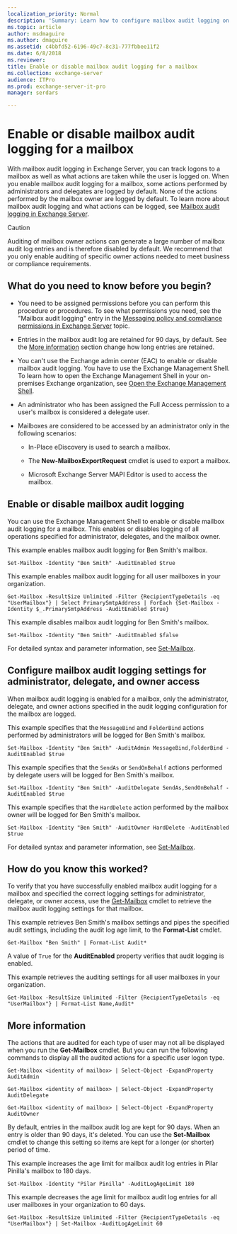 ```yaml
---
localization_priority: Normal
description: 'Summary: Learn how to configure mailbox audit logging on mailboxes in Exchange Server 2016 and Exchange Server 2019.'
ms.topic: article
author: msdmaguire
ms.author: dmaguire
ms.assetid: c4bbfd52-6196-49c7-8c31-777fbbee11f2
ms.date: 6/8/2018
ms.reviewer:
title: Enable or disable mailbox audit logging for a mailbox
ms.collection: exchange-server
audience: ITPro
ms.prod: exchange-server-it-pro
manager: serdars

---
```


# Enable or disable mailbox audit logging for a mailbox

With mailbox audit logging in Exchange Server, you can track logons to a mailbox as well as what actions are taken while the user is logged on. When you enable mailbox audit logging for a mailbox, some actions performed by administrators and delegates are logged by default. None of the actions performed by the mailbox owner are logged by default. To learn more about mailbox audit logging and what actions can be logged, see [Mailbox audit logging in Exchange Server](mailbox-audit-logging.md).

> [!CAUTION]
> Auditing of mailbox owner actions can generate a large number of mailbox audit log entries and is therefore disabled by default. We recommend that you only enable auditing of specific owner actions needed to meet business or compliance requirements.

## What do you need to know before you begin?

- You need to be assigned permissions before you can perform this procedure or procedures. To see what permissions you need, see the "Mailbox audit logging" entry in the [Messaging policy and compliance permissions in Exchange Server](../../permissions/feature-permissions/policy-and-compliance-permissions.md) topic.

- Entries in the mailbox audit log are retained for 90 days, by default. See the [More information](#more-information) section change how long entries are retained.

- You can't use the Exchange admin center (EAC) to enable or disable mailbox audit logging. You have to use the Exchange Management Shell. To learn how to open the Exchange Management Shell in your on-premises Exchange organization, see [Open the Exchange Management Shell](https://docs.microsoft.com/powershell/exchange/exchange-server/open-the-exchange-management-shell).

- An administrator who has been assigned the Full Access permission to a user's mailbox is considered a delegate user.

- Mailboxes are considered to be accessed by an administrator only in the following scenarios:

  - In-Place eDiscovery is used to search a mailbox.

  - The **New-MailboxExportRequest** cmdlet is used to export a mailbox.

  - Microsoft Exchange Server MAPI Editor is used to access the mailbox.

## Enable or disable mailbox audit logging

You can use the Exchange Management Shell to enable or disable mailbox audit logging for a mailbox. This enables or disables logging of all operations specified for administrator, delegates, and the mailbox owner.

This example enables mailbox audit logging for Ben Smith's mailbox.

```
Set-Mailbox -Identity "Ben Smith" -AuditEnabled $true
```

This example enables mailbox audit logging for all user mailboxes in your organization.

```
Get-Mailbox -ResultSize Unlimited -Filter {RecipientTypeDetails -eq "UserMailbox"} | Select PrimarySmtpAddress | ForEach {Set-Mailbox -Identity $_.PrimarySmtpAddress -AuditEnabled $true}
```

This example disables mailbox audit logging for Ben Smith's mailbox.

```
Set-Mailbox -Identity "Ben Smith" -AuditEnabled $false
```

For detailed syntax and parameter information, see [Set-Mailbox](https://technet.microsoft.com/library/a0d413b9-d949-4df6-ba96-ac0906dedae2.aspx).

## Configure mailbox audit logging settings for administrator, delegate, and owner access

When mailbox audit logging is enabled for a mailbox, only the administrator, delegate, and owner actions specified in the audit logging configuration for the mailbox are logged.

This example specifies that the `MessageBind` and `FolderBind` actions performed by administrators will be logged for Ben Smith's mailbox.

```
Set-Mailbox -Identity "Ben Smith" -AuditAdmin MessageBind,FolderBind -AuditEnabled $true
```

This example specifies that the `SendAs` or `SendOnBehalf` actions performed by delegate users will be logged for Ben Smith's mailbox.

```
Set-Mailbox -Identity "Ben Smith" -AuditDelegate SendAs,SendOnBehalf -AuditEnabled $true
```

This example specifies that the `HardDelete` action performed by the mailbox owner will be logged for Ben Smith's mailbox.

```
Set-Mailbox -Identity "Ben Smith" -AuditOwner HardDelete -AuditEnabled $true
```

For detailed syntax and parameter information, see [Set-Mailbox](https://technet.microsoft.com/library/a0d413b9-d949-4df6-ba96-ac0906dedae2.aspx).

## How do you know this worked?

To verify that you have successfully enabled mailbox audit logging for a mailbox and specified the correct logging settings for administrator, delegate, or owner access, use the [Get-Mailbox](https://technet.microsoft.com/library/8a5a6eb9-4a75-47f9-ae3b-a3ba251cf9a8.aspx) cmdlet to retrieve the mailbox audit logging settings for that mailbox.

This example retrieves Ben Smith's mailbox settings and pipes the specified audit settings, including the audit log age limit, to the **Format-List** cmdlet.

```
Get-Mailbox "Ben Smith" | Format-List Audit*
```

A value of `True` for the **AuditEnabled** property verifies that audit logging is enabled.

This example retrieves the auditing settings for all user mailboxes in your organization.

```
Get-Mailbox -ResultSize Unlimited -Filter {RecipientTypeDetails -eq "UserMailbox"} | Format-List Name,Audit*
```

## More information

The actions that are audited for each type of user may not all be displayed when you run the **Get-Mailbox** cmdlet. But you can run the following commands to display all the audited actions for a specific user logon type.

```
Get-Mailbox <identity of mailbox> | Select-Object -ExpandProperty AuditAdmin
```

```
Get-Mailbox <identity of mailbox> | Select-Object -ExpandProperty AuditDelegate
```

```
Get-Mailbox <identity of mailbox> | Select-Object -ExpandProperty AuditOwner
```

By default, entries in the mailbox audit log are kept for 90 days. When an entry is older than 90 days, it's deleted. You can use the **Set-Mailbox** cmdlet to change this setting so items are kept for a longer (or shorter) period of time.

This example increases the age limit for mailbox audit log entries in Pilar Pinilla's mailbox to 180 days.

```
Set-Mailbox -Identity "Pilar Pinilla" -AuditLogAgeLimit 180
```

This example decreases the age limit for mailbox audit log entries for all user mailboxes in your organization to 60 days.

```
Get-Mailbox -ResultSize Unlimited -Filter {RecipientTypeDetails -eq "UserMailbox"} | Set-Mailbox -AuditLogAgeLimit 60
```
